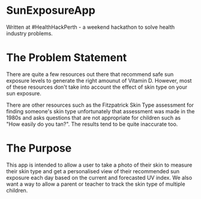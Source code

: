 # SunExposureApp
Written at #HealthHackPerth - a weekend hackathon to solve health industry problems.

# The Problem Statement
There are quite a few resources out there that recommend safe sun exposure levels to generate the right amounut of Vitamin D. However, most of these resources don't take into account the effect of skin type on your sun exposure.

There are other resources such as the Fitzpatrick Skin Type assessment for finding someone's skin type unfortunately that assessment was made in the 1980s and asks questions that are not appropriate for children such as "How easily do you tan?". The results tend to be quite inaccurate too.

# The Purpose
This app is intended to allow a user to take a photo of their skin to measure their skin type and get a personalised view of their recommended sun exposure each day based on the current and forecasted UV index. We also want a way to allow a parent or teacher to track the skin type of multiple children.
